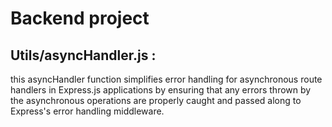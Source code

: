 # Backend project

## Utils/asyncHandler.js :

this asyncHandler function simplifies error handling for asynchronous route handlers in Express.js applications by ensuring that any errors thrown by the asynchronous operations are properly caught and passed along to Express's error handling middleware.
